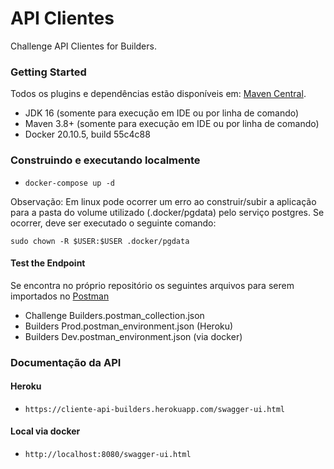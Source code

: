 # API Clientes
Challenge API Clientes for Builders.

### Getting Started

Todos os plugins e dependências estão disponíveis em: [Maven Central](https://search.maven.org/). 

* JDK 16 (somente para execução em IDE ou por linha de comando) 
* Maven 3.8+ (somente para execução em IDE ou por linha de comando)
* Docker 20.10.5, build 55c4c88

### Construindo e executando localmente

* `docker-compose up -d`

Observação: Em linux pode ocorrer um erro ao construir/subir a aplicação para a pasta do volume utilizado (.docker/pgdata) pelo serviço postgres. Se ocorrer, deve ser executado o seguinte comando:

`sudo chown -R $USER:$USER .docker/pgdata`

#### Test the Endpoint

Se encontra no próprio repositório os seguintes arquivos para serem importados no [Postman](https://www.postman.com/)

* Challenge Builders.postman_collection.json
* Builders Prod.postman_environment.json (Heroku)
* Builders Dev.postman_environment.json (via docker)

### Documentação da API

#### Heroku
* `https://cliente-api-builders.herokuapp.com/swagger-ui.html`

#### Local via docker
* `http://localhost:8080/swagger-ui.html`
